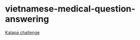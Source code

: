 # vietnamese-medical-question-answering
[Kalapa challenge](https://challenge.kalapa.vn/portal/vietnamese-medical-question-answering/overview)

